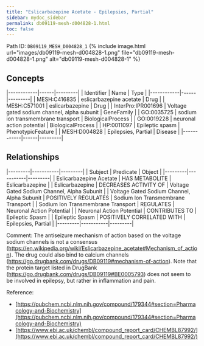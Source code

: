 ```yaml
---
title: "Eslicarbazepine Acetate - Epilepsies, Partial"
sidebar: mydoc_sidebar
permalink: db09119-mesh-d004828-1.html
toc: false 
---
```



Path ID: `DB09119_MESH_D004828_1`
{% include image.html url="images/db09119-mesh-d004828-1.png" file="db09119-mesh-d004828-1.png" alt="db09119-mesh-d004828-1" %}

## Concepts

|------------|------|---------|
| Identifier | Name | Type    |
|------------|------|---------|
| MESH:C416835 | eslicarbazepine acetate | Drug |
| MESH:C571001 | eslicarbazepine | Drug |
| InterPro:IPR001696 | Voltage gated sodium channel, alpha subunit | GeneFamily |
| GO:0035725 | sodium ion transmembrane transport | BiologicalProcess |
| GO:0019228 | neuronal action potential | BiologicalProcess |
| HP:0011097 | Epileptic spasm | PhenotypicFeature |
| MESH:D004828 | Epilepsies, Partial | Disease |
|------------|------|---------|

## Relationships

|---------|-----------|---------|
| Subject | Predicate | Object  |
|---------|-----------|---------|
| Eslicarbazepine Acetate | HAS METABOLITE | Eslicarbazepine |
| Eslicarbazepine | DECREASES ACTIVITY OF | Voltage Gated Sodium Channel, Alpha Subunit |
| Voltage Gated Sodium Channel, Alpha Subunit | POSITIVELY REGULATES | Sodium Ion Transmembrane Transport |
| Sodium Ion Transmembrane Transport | REGULATES | Neuronal Action Potential |
| Neuronal Action Potential | CONTRIBUTES TO | Epileptic Spasm |
| Epileptic Spasm | POSITIVELY CORRELATED WITH | Epilepsies, Partial |
|---------|-----------|---------|

Comment: The antiseizure mechanism of action based on the voltage sodium channels is not a consensus (https://en.wikipedia.org/wiki/Eslicarbazepine_acetate#Mechanism_of_action). The drug could also bind to calcium channels (https://go.drugbank.com/drugs/DB09119#mechanism-of-action). Note that the protein target listed in DrugBank (https://go.drugbank.com/drugs/DB09119#BE0005793) does not seem to be involved in epilepsy, but rather in inflammation and pain.

Reference: 
  - [https://pubchem.ncbi.nlm.nih.gov/compound/179344#section=Pharmacology-and-Biochemistry](https://pubchem.ncbi.nlm.nih.gov/compound/179344#section=Pharmacology-and-Biochemistry)
  - [https://www.ebi.ac.uk/chembl/compound_report_card/CHEMBL87992/](https://www.ebi.ac.uk/chembl/compound_report_card/CHEMBL87992/)

